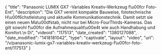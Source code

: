 {
    "title": "Panasonic LUMIX GX7 -Variables Kreativ-Werkzeug f\u00fcr Foto-Ent",
    "description": "Die GX7 vereint kompakte Bauweise, fototechnische H\u00f6chstleistung und aktuelle Kommunikationstechnik. Damit setzt sie einen neuen Ma\u00dfstab, nicht nur bei Micro-FourThirds-Kameras. Das gilt sowohl f\u00fcr die Aufnahmequalit\u00e4t wie auch Handhabung und Komfort.\n Di",
    "videoid": "117513",
    "date_created": "1380127088",
    "date_modified": "1418181042",
    "type": "captivate",
    "layout": "video",
    "url": "\/v\/panasonic-lumix-gx7-variables-kreativ-werkzeug-f\u00fcr-foto-ent\/117513"
}